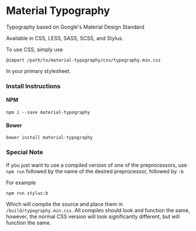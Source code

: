 # Material Typography
Typography based on Google's Material Design Standard

Available in CSS, LESS, SASS, SCSS, and Stylus.

To use CSS, simply use

```
@import /path/to/material-typography/css/typography.min.css
```

In your primary stylesheet.

### Install Instructions

#### NPM

```
npm i --save material-typography
```

#### Bower

```
bower install material-typography
```

### Special Note

If you just want to use a compiled version of one of the preprocessors, use `npm run` followed by the name of the desired preprocessor, followed by `:b`

For example

```
npm run stylus:b
```

Which will compile the source and place them in `/build/typography.min.css`. All compiles should look and function the same, however, the normal CSS version will look significantly different, but will function the same.
